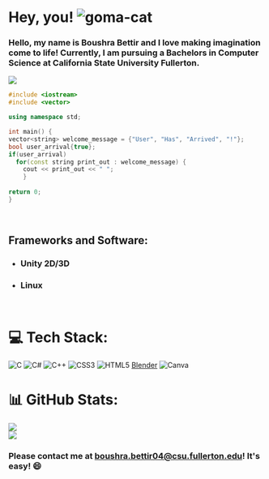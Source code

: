 #  Hey, you! ![goma-cat](https://user-images.githubusercontent.com/116927138/207805543-b7324949-6e5b-4a57-845c-ac5bb182b889.gif)

### Hello, my name is Boushra Bettir and I love making imagination come to life! Currently, I am pursuing a Bachelors in Computer Science at California State University Fullerton.  
[![](https://visitcount.itsvg.in/api?id=boushrabettir&icon=0&color=0)](https://visitcount.itsvg.in)
```c++
#include <iostream>
#include <vector>

using namespace std;

int main() {
vector<string> welcome_message = {"User", "Has", "Arrived", "!"};
bool user_arrival{true};
if(user_arrival) 
  for(const string print_out : welcome_message) {
    cout << print_out << " ";
    }
    
return 0;
}

```

<br>

## Frameworks and Software:
* ### Unity 2D/3D 
* ### Linux
<br>

# 💻 Tech Stack:
![C](https://img.shields.io/badge/c-%2300599C.svg?style=for-the-badge&logo=c&logoColor=white) ![C#](https://img.shields.io/badge/c%23-%23239120.svg?style=for-the-badge&logo=c-sharp&logoColor=white) ![C++](https://img.shields.io/badge/c++-%2300599C.svg?style=for-the-badge&logo=c%2B%2B&logoColor=white) ![CSS3](https://img.shields.io/badge/css3-%231572B6.svg?style=for-the-badge&logo=css3&logoColor=white) ![HTML5](https://img.shields.io/badge/html5-%23E34F26.svg?style=for-the-badge&logo=html5&logoColor=white) [Blender](https://img.shields.io/badge/blender-%23F5792A.svg?style=for-the-badge&logo=blender&logoColor=white) ![Canva](https://img.shields.io/badge/Canva-%2300C4CC.svg?style=for-the-badge&logo=Canva&logoColor=white)


# 📊 GitHub Stats:
![](https://github-readme-stats.vercel.app/api?username=boushrabettir&theme=dark&hide_border=false&include_all_commits=false&count_private=false)<br/>
![](https://github-readme-stats.vercel.app/api/top-langs/?username=boushrabettir&theme=dark&hide_border=false&include_all_commits=false&count_private=false&layout=compact)


### Please contact me at boushra.bettir04@csu.fullerton.edu! It's easy! 😄
<!-- Proudly created with GPRM ( https://gprm.itsvg.in ) -->
